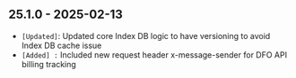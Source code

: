 ## 25.1.0 - 2025-02-13 ##

- `[Updated]`: Updated core Index DB logic to have versioning to avoid Index DB cache issue
- `[Added] :` Included new request header x-message-sender for DFO API billing tracking